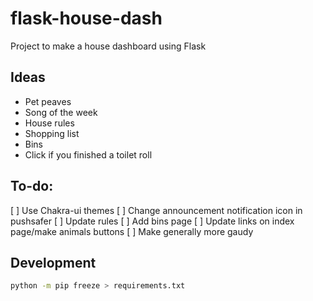 # flask-house-dash

Project to make a house dashboard using Flask

## Ideas

- Pet peaves
- Song of the week
- House rules
- Shopping list
- Bins
- Click if you finished a toilet roll

## To-do:
[ ] Use Chakra-ui themes
[ ] Change announcement notification icon in pushsafer
[ ] Update rules
[ ] Add bins page
[ ] Update links on index page/make animals buttons
[ ] Make generally more gaudy

## Development

```bash
python -m pip freeze > requirements.txt
```
